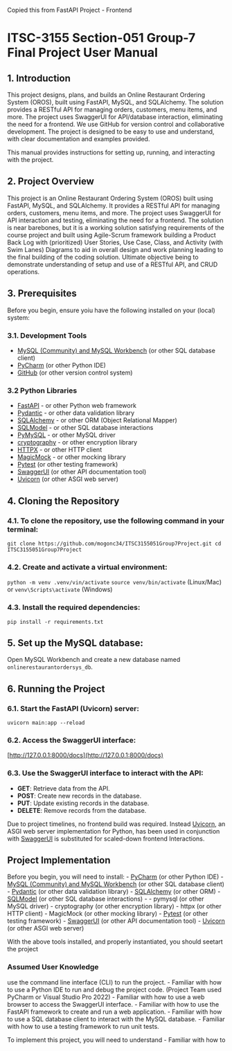 ﻿Copied this from FastAPI Project - Frontend

# ITSC-3155 Section-051 Group-7 Final Project User Manual

## 1. Introduction
This project designs, plans, and builds an Online Restaurant Ordering System (OROS), built using FastAPI, MySQL, 
and SQLAlchemy.  The solution provides a RESTful API for managing orders, customers, menu items, and more. The 
project uses SwaggerUI for API/database interaction, eliminating the need for a frontend.  We use GitHub for 
version control and collaborative development.  The project is designed to be easy to use and understand, with 
clear documentation and examples provided.


This manual provides instructions for setting up, running, and interacting with the project.

## 2. Project Overview
This project is an Online Restaurant Ordering System (OROS) built using FastAPI, MySQL, and SQLAlchemy.
It provides a RESTful API for managing orders, customers, menu items, and more. The project uses SwaggerUI
for API interaction and testing, eliminating the need for a frontend.  The solution is near barebones, 
but it is a working solution satisfying requirements of the course project and built using Agile-Scrum framework
building a Product Back Log with (prioritized) User Stories, Use Case, Class, and Activity (with Swim Lanes) Diagrams to aid
in overall design and work planning leading to the final building of the coding solution.  Ultimate objective
being to demonstrate understanding of setup and use of a RESTful API, and CRUD operations.

## 3. Prerequisites
Before you begin, ensure yoiu have the following installed on your (local) system:

### 3.1. Development Tools
- [MySQL (Community) and MySQL Workbench](https://www.mysql.com) (or other SQL database client)
- [PyCharm](https://www.jetbrains.com/pycharm/) (or other Python IDE)
- [GitHub](https://www.github.com) (or other version control system)

### 3.2 Python Libraries
- [FastAPI](https://fastapi.tiangolo.com) - or other Python web framework
- [Pydantic](https://docs.pydantic.dev) - or other data validation library
- [SQLAlchemy](https://www.sqlalchemy.org/) - or other ORM (Object Relational Mapper)
- [SQLModel](https://sqlmodel.tiangolo.com) - or other SQL database interactions
- [PyMySQL](https://pypi.org/project/PyMySQL/) - or other MySQL driver
- [cryptography](https://pypi.org/project/cryptography/) - or other encryption library
- [HTTPX](https://www.python-httpx.org/) - or other HTTP client
- [MagicMock](https://docs.python.org/3/library/unittest.mock.html) - or other mocking library
- [Pytest](https://pytest.org) (or other testing framework)
- [SwaggerUI](https://swagger.io/tools/swagger-ui/) (or other API documentation tool)
- [Uvicorn](https://uvicorn.org) (or other ASGI web server)

## 4. Cloning the Repository

### 4.1. To clone the repository, use the following command in your terminal:
```git clone https://github.com/mogonc34/ITSC3155051Group7Project.git cd ITSC3155051Group7Project```
### 4.2. Create and activate a virtual environment:
```python -m venv .venv/vin/activate```
```source venv/bin/activate``` (Linux/Mac) or ```venv\Scripts\activate``` (Windows)
### 4.3. Install the required dependencies:
```pip install -r requirements.txt```

## 5. Set up the MySQL database:
Open MySQL Workbench and create a new database named `onlinerestaurantordersys_db`.

## 6. Running the Project
### 6.1. Start the FastAPI (Uvicorn) server:
```uvicorn main:app --reload```
### 6.2. Access the SwaggerUI interface:
[http://127.0.0.1:8000/docs](http://127.0.0.1:8000/docs)
### 6.3. Use the SwaggerUI interface to interact with the API:
- **GET**: Retrieve data from the API.
- **POST**: Create new records in the database.
- **PUT**: Update existing records in the database.
- **DELETE**: Remove records from the database.
 
Due to project timelines, no frontend build was required.  Instead [Uvicorn](https://uvicorn.org), an ASGI web server implementation for Python, has been 
used in conjunction with [SwaggerUI](https://swagger.io/tools/swagger-ui/) is substituted for scaled-down frontend Interactions.

## Project Implementation

Before you begin, you will need to install:
	- [PyCharm](https://www.jetbrains.com/pycharm/) (or other Python IDE)
	- [MySQL (Community) and MySQL Workbench](https://www.mysql.com) (or other SQL database client)
	- [Pydantic](https://docs.pydantic.dev) (or other data validation library)
	- [SQLAlchemy](https://www.sqlalchemy.org/) (or other ORM)
	- [SQLModel](https://sqlmodel.tiangolo.com) (or other SQL database interactions)
	- 
	- pymysql (or other MySQL driver)
	- cryptography (or other encryption library)
	- httpx (or other HTTP client)
	- MagicMock (or other mocking library)
	- [Pytest](https://pytest.org) (or other testing framework)
	- [SwaggerUI](https://swagger.io/tools/swagger-ui/) (or other API documentation tool)
	- [Uvicorn](https://uvicorn.org) (or other ASGI web server)


With the above tools installed, and properly instantiated, you should seetart the project

### Assumed User Knowledge
use the command line interface (CLI) to run the project.
	- Familiar with how to use a Python IDE to run and debug the project code. (Project Team used PyCharm or Visual Studio Pro 2022)
	- Familiar with how to use a web browser to access the SwaggerUI interface.
	- Familiar with how to use the FastAPI framework to create and run a web application.
	- Familiar with how to use a SQL database client to interact with the MySQL database.
	- Familiar with how to use a testing framework to run unit tests.

To implement this project, you will need to understand
	- Familiar with how to 